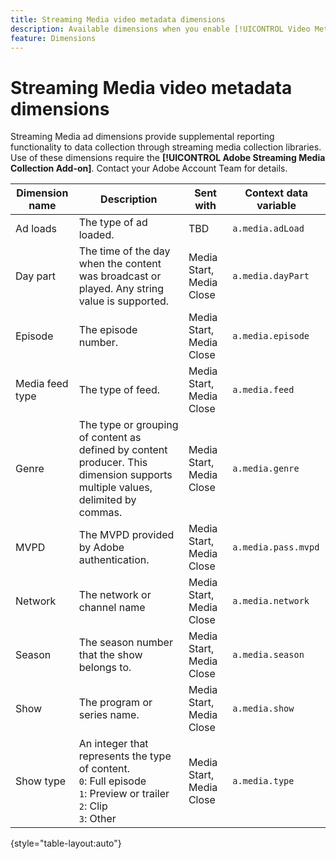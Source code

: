 ```yaml
---
title: Streaming Media video metadata dimensions
description: Available dimensions when you enable [!UICONTROL Video Metadata] for a report suite.
feature: Dimensions
---
```

# Streaming Media video metadata dimensions

Streaming Media ad dimensions provide supplemental reporting functionality to data collection through streaming media collection libraries. Use of these dimensions require the **[!UICONTROL Adobe Streaming Media Collection Add-on]**. Contact your Adobe Account Team for details.

| Dimension name | Description | Sent with | Context data variable |
| --- | --- | --- | --- |
| Ad loads | The type of ad loaded. | TBD | `a.media.adLoad` |
| Day part | The time of the day when the content was broadcast or played. Any string value is supported. | Media Start, Media Close | `a.media.dayPart` |
| Episode | The episode number. | Media Start, Media Close | `a.media.episode` |
| Media feed type | The type of feed. | Media Start, Media Close | `a.media.feed` |
| Genre | The type or grouping of content as defined by content producer. This dimension supports multiple values, delimited by commas. | Media Start, Media Close | `a.media.genre` |
| MVPD | The MVPD provided by Adobe authentication. | Media Start, Media Close | `a.media.pass.mvpd` |
| Network | The network or channel name | Media Start, Media Close | `a.media.network` |
| Season | The season number that the show belongs to. | Media Start, Media Close | `a.media.season` |
| Show | The program or series name. | Media Start, Media Close | `a.media.show` |
| Show type | An integer that represents the type of content.<br>`0`: Full episode<br>`1`: Preview or trailer<br>`2`: Clip<br>`3`: Other | Media Start, Media Close | `a.media.type` |

{style="table-layout:auto"}
